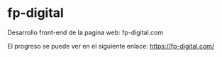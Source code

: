 # fp-digital
Desarrollo front-end de la pagina web: fp-digital.com

El progreso se puede ver en el siguiente enlace: https://fp-digital.com/
